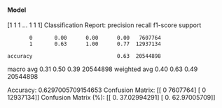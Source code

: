 #### Model
[1 1 1 ... 1 1 1]
Classification Report:
              precision    recall  f1-score   support

           0       0.00      0.00      0.00   7607764
           1       0.63      1.00      0.77  12937134

    accuracy                           0.63  20544898
   macro avg       0.31      0.50      0.39  20544898
weighted avg       0.40      0.63      0.49  20544898

Accuracy: 0.6297005709154653
Confusion Matrix:
[[       0  7607764]
 [       0 12937134]]
Confusion Matrix (%):
[[ 0.         37.02994291]
 [ 0.         62.97005709]]
